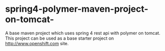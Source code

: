 # spring4-polymer-maven-project-on-tomcat-
A base maven project which uses spring 4 rest api with polymer on tomcat.
This project can be used as a base starter project on http://www.openshift.com site.
